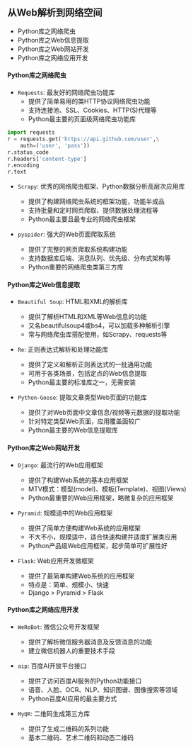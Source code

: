 ## 从Web解析到网络空间
- Python库之网络爬虫
- Python库之Web信息提取
- Python库之Web网站开发
- Python库之网络应用开发

#### Python库之网络爬虫
- `Requests`: 最友好的网络爬虫功能库
    + 提供了简单易用的类HTTP协议网络爬虫功能
    + 支持连接池、SSL、Cookies、HTTP(S)代理等
    + Python最主要的页面级网络爬虫功能库
```python
import requests
r = requests.get('https://api.github.com/user',\
    auth=('user', 'pass'))
r.status_code
r.headers['content-type']
r.encoding
r.text
```

- `Scrapy`: 优秀的网络爬虫框架、Python数据分析高层次应用库
    + 提供了构建网络爬虫系统的框架功能，功能半成品
    + 支持批量和定时网页爬取、提供数据处理流程等
    + Python最主要且最专业的网络爬虫框架

- `pyspider`: 强大的Web页面爬取系统
    + 提供了完整的网页爬取系统构建功能
    + 支持数据库后端、消息队列、优先级、分布式架构等
    + Python重要的网络爬虫类第三方库

#### Python库之Web信息提取
- `Beautiful Soup`: HTML和XML的解析库
    + 提供了解析HTML和XML等Web信息的功能
    + 又名beautifulsoup4或bs4，可以加载多种解析引擎
    + 常与网络爬虫库搭配使用，如Scrapy、requests等

- `Re`: 正则表达式解析和处理功能库
    + 提供了定义和解析正则表达式的一批通用功能
    + 可用于各类场景，包括定点的Web信息提取
    + Python最主要的标准库之一，无需安装

- `Python-Goose`: 提取文章类型Web页面的功能库
    + 提供了对Web页面中文章信息/视频等元数据的提取功能
    + 针对特定类型Web页面，应用覆盖面较广
    + Python最主要的Web信息提取库

#### Python库之Web网站开发
- `Django`: 最流行的Web应用框架
    + 提供了构建Web系统的基本应用框架
    + MTV模式：模型(model)、模板(Template)、视图(Views)
    + Python最重要的Web应用框架，略微复杂的应用框架

- `Pyramid`: 规模适中的Web应用框架
    + 提供了简单方便构建Web系统的应用框架
    + 不大不小，规模适中，适合快速构建并适度扩展类应用
    + Python产品级Web应用框架，起步简单可扩展性好

- `Flask`: Web应用开发微框架
    + 提供了最简单构建Web系统的应用框架
    + 特点是：简单、规模小、快速
    + Django > Pyramid > Flask

#### Python库之网络应用开发
- `WeRoBot`: 微信公众号开发框架
    + 提供了解析微信服务器消息及反馈消息的功能
    + 建立微信机器人的重要技术手段

- `aip`: 百度AI开放平台接口
    + 提供了访问百度AI服务的Python功能接口
    + 语音、人脸、OCR、NLP、知识图谱、图像搜索等领域
    + Python百度AI应用的最主要方式

- `MyQR`: 二维码生成第三方库
    + 提供了生成二维码的系列功能
    + 基本二维码、艺术二维码和动态二维码
